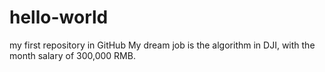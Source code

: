 # hello-world
my first repository in GitHub
My dream job is the algorithm in DJI, with the month salary of 300,000 RMB.
